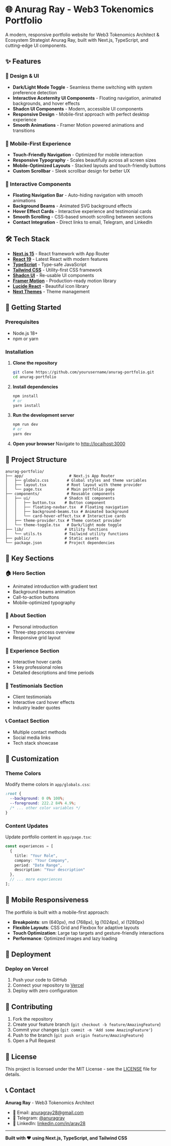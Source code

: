 # 🌐 Anurag Ray - Web3 Tokenomics Portfolio

A modern, responsive portfolio website for Web3 Tokenomics Architect & Ecosystem Strategist Anurag Ray, built with Next.js, TypeScript, and cutting-edge UI components.

## ✨ Features

### 🎨 Design & UI
- **Dark/Light Mode Toggle** - Seamless theme switching with system preference detection
- **Interactive Aceternity UI Components** - Floating navigation, animated backgrounds, and hover effects
- **Shadcn UI Components** - Modern, accessible UI components
- **Responsive Design** - Mobile-first approach with perfect desktop experience
- **Smooth Animations** - Framer Motion powered animations and transitions

### 📱 Mobile-First Experience
- **Touch-Friendly Navigation** - Optimized for mobile interaction
- **Responsive Typography** - Scales beautifully across all screen sizes
- **Mobile-Optimized Layouts** - Stacked layouts and touch-friendly buttons
- **Custom Scrollbar** - Sleek scrollbar design for better UX

### 🚀 Interactive Components
- **Floating Navigation Bar** - Auto-hiding navigation with smooth animations
- **Background Beams** - Animated SVG background effects
- **Hover Effect Cards** - Interactive experience and testimonial cards
- **Smooth Scrolling** - CSS-based smooth scrolling between sections
- **Contact Integration** - Direct links to email, Telegram, and LinkedIn

## 🛠️ Tech Stack

- **[Next.js 15](https://nextjs.org/)** - React framework with App Router
- **[React 19](https://react.dev/)** - Latest React with modern features
- **[TypeScript](https://www.typescriptlang.org/)** - Type-safe JavaScript
- **[Tailwind CSS](https://tailwindcss.com/)** - Utility-first CSS framework
- **[Shadcn UI](https://ui.shadcn.com/)** - Re-usable UI components
- **[Framer Motion](https://www.framer.com/motion/)** - Production-ready motion library
- **[Lucide React](https://lucide.dev/)** - Beautiful icon library
- **[Next Themes](https://github.com/pacocoursey/next-themes)** - Theme management

## 🚀 Getting Started

### Prerequisites
- Node.js 18+ 
- npm or yarn

### Installation

1. **Clone the repository**
   ```bash
   git clone https://github.com/yourusername/anurag-portfolio.git
   cd anurag-portfolio
   ```

2. **Install dependencies**
   ```bash
   npm install
   # or
   yarn install
   ```

3. **Run the development server**
   ```bash
   npm run dev
   # or
   yarn dev
   ```

4. **Open your browser**
   Navigate to [http://localhost:3000](http://localhost:3000)

## 📁 Project Structure

```
anurag-portfolio/
├── app/                    # Next.js App Router
│   ├── globals.css        # Global styles and theme variables
│   ├── layout.tsx         # Root layout with theme provider
│   └── page.tsx           # Main portfolio page
├── components/            # Reusable components
│   ├── ui/               # Shadcn UI components
│   │   ├── button.tsx    # Button component
│   │   ├── floating-navbar.tsx  # Floating navigation
│   │   ├── background-beams.tsx # Animated background
│   │   └── card-hover-effect.tsx # Interactive cards
│   ├── theme-provider.tsx # Theme context provider
│   └── theme-toggle.tsx   # Dark/light mode toggle
├── lib/                  # Utility functions
│   └── utils.ts          # Tailwind utility functions
├── public/               # Static assets
└── package.json          # Project dependencies
```

## 🎯 Key Sections

### 🏠 Hero Section
- Animated introduction with gradient text
- Background beams animation
- Call-to-action buttons
- Mobile-optimized typography

### 👤 About Section
- Personal introduction
- Three-step process overview
- Responsive grid layout

### 💼 Experience Section
- Interactive hover cards
- 5 key professional roles
- Detailed descriptions and time periods

### 💬 Testimonials Section
- Client testimonials
- Interactive card hover effects
- Industry leader quotes

### 📞 Contact Section
- Multiple contact methods
- Social media links
- Tech stack showcase

## 🎨 Customization

### Theme Colors
Modify theme colors in `app/globals.css`:

```css
:root {
  --background: 0 0% 100%;
  --foreground: 222.2 84% 4.9%;
  /* ... other color variables */
}
```

### Content Updates
Update portfolio content in `app/page.tsx`:

```typescript
const experiences = [
  {
    title: "Your Role",
    company: "Your Company",
    period: "Date Range",
    description: "Your description"
  },
  // ... more experiences
];
```

## 📱 Mobile Responsiveness

The portfolio is built with a mobile-first approach:

- **Breakpoints**: sm (640px), md (768px), lg (1024px), xl (1280px)
- **Flexible Layouts**: CSS Grid and Flexbox for adaptive layouts
- **Touch Optimization**: Large tap targets and gesture-friendly interactions
- **Performance**: Optimized images and lazy loading

## 🚀 Deployment

### Deploy on Vercel
1. Push your code to GitHub
2. Connect your repository to [Vercel](https://vercel.com)
3. Deploy with zero configuration

## 🤝 Contributing

1. Fork the repository
2. Create your feature branch (`git checkout -b feature/AmazingFeature`)
3. Commit your changes (`git commit -m 'Add some AmazingFeature'`)
4. Push to the branch (`git push origin feature/AmazingFeature`)
5. Open a Pull Request

## 📄 License

This project is licensed under the MIT License - see the [LICENSE](LICENSE) file for details.

## 📞 Contact

**Anurag Ray** - Web3 Tokenomics Architect
- 📧 Email: [anuragray28@gmail.com](mailto:anuragray28@gmail.com)
- 💬 Telegram: [@anuragray](https://t.me/anuragray)
- 🔗 LinkedIn: [linkedin.com/in/aray28](https://linkedin.com/in/aray28)

---

**Built with ❤️ using Next.js, TypeScript, and Tailwind CSS**
